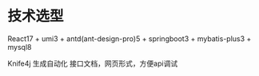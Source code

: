 # 技术选型
React17 + umi3 + antd(ant-design-pro)5 + springboot3 + mybatis-plus3 + mysql8

Knife4j 生成自动化 接口文档，网页形式，方便api调试

